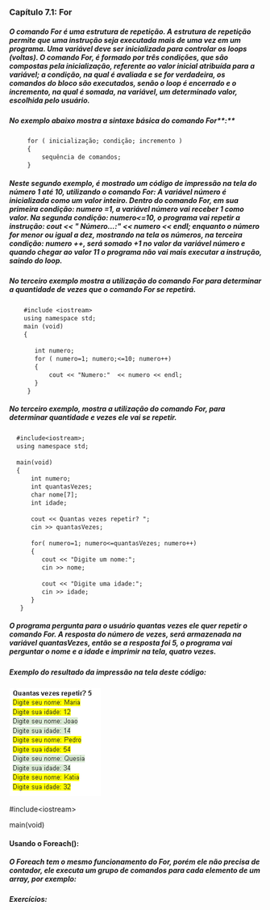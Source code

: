 ### **Capítulo 7.1: For**

##### O comando For é uma estrutura de repetição. A estrutura de repetição permite que uma instrução seja executada mais de uma vez em um programa. Uma variável deve ser inicializada para controlar os loops \(voltas\). O comando For, é formado por três condições, que são compostas pela inicialização, referente ao valor inicial atribuída para a variável; a condição, na qual é avaliada e se for verdadeira, os comandos do bloco são executados, senão o loop é encerrado e o incremento, na qual é somada, na variável, um determinado valor, escolhida pelo usuário.

##### 

##### No exemplo abaixo mostra a sintaxe básica do comando For**:**

```
     for ( inicialização; condição; incremento )
     {
         sequência de comandos;
     }
```

##### Neste segundo exemplo, é mostrado um código de impressão na tela do número 1 até 10, utilizando o comando For: A variável número é inicializada como um valor inteiro. Dentro do comando For, em sua primeira condição: numero =1, a variável número vai receber 1 como valor. Na segunda condição: numero&lt;=10, o programa vai repetir a instrução: cout &lt;&lt; " Número...:" &lt;&lt; numero &lt;&lt; endl; enquanto o número for menor ou igual a dez, mostrando na tela os números, na terceira condição: numero ++, será somado +1 no valor da variável número e quando chegar ao valor 11 o programa não vai mais executar a instrução, saindo do loop.

##### No terceiro exemplo mostra a utilização do comando For para determinar a quantidade de vezes que o comando For se repetirá.

```
    #include <iostream>
    using namespace std;
    main (void)
    {

       int numero;   
       for ( numero=1; numero;<=10; numero++)
       {
           cout << "Numero:"  << numero << endl;
       }
     }
```

##### No terceiro exemplo, mostra a utilização do comando For, para determinar quantidade e vezes ele vai se repetir.

```
  #include<iostream>;
  using namespace std;

  main(void)
  {
      int numero;
      int quantasVezes;
      char nome[7];
      int idade;

      cout << Quantas vezes repetir? ";
      cin >> quantasVezes;

      for( numero=1; numero<=quantasVezes; numero++)
      {
         cout << "Digite um nome:";
         cin >> nome;

         cout << "Digite uma idade:";
         cin >> idade;
      }
   }
```

##### O programa pergunta para o usuário quantas vezes ele quer repetir o comando For. A resposta do número de vezes, será armazenada na variável quantasVezes, então se a resposta foi 5, o programa vai perguntar o nome e a idade e imprimir na tela, quatro vezes.

##### Exemplo do resultado da impressão na tela deste código:

![](/assets/exemplo_for.PNG)

\#include&lt;iostream&gt;

main\(void\)

#### 

#### 

#### 

#### Usando o Foreach\(\):

##### O Foreach tem o mesmo funcionamento do For, porém ele não precisa de contador, ele executa um grupo de comandos para cada elemento de um array, por exemplo:

##### Exercícios:



